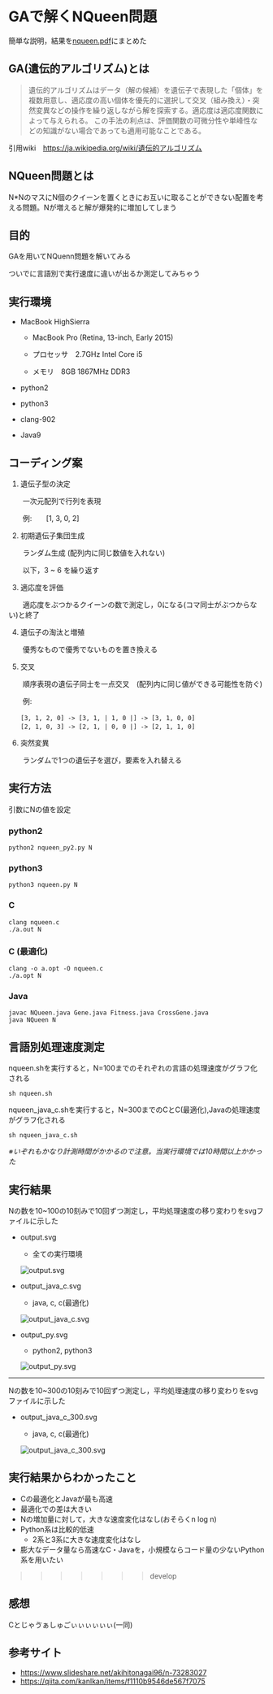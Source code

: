 # GAで解くNQueen問題

簡単な説明，結果を[nqueen.pdf](https://github.com/RyumaRyama/N_Queen/blob/develop/nqueen.pdf)にまとめた

## GA(遺伝的アルゴリズム)とは
>遺伝的アルゴリズムはデータ（解の候補）を遺伝子で表現した「個体」を複数用意し、適応度の高い個体を優先的に選択して交叉（組み換え）・突然変異などの操作を繰り返しながら解を探索する。適応度は適応度関数によって与えられる。
この手法の利点は、評価関数の可微分性や単峰性などの知識がない場合であっても適用可能なことである。

引用wiki　https://ja.wikipedia.org/wiki/遺伝的アルゴリズム

## NQueen問題とは

N*NのマスにN個のクイーンを置くときにお互いに取ることができない配置を考える問題。Nが増えると解が爆発的に増加してしまう

## 目的

GAを用いてNQuenn問題を解いてみる

ついでに言語別で実行速度に違いが出るか測定してみちゃう


## 実行環境

- MacBook HighSierra

  - MacBook Pro (Retina, 13-inch, Early 2015)
 
  - プロセッサ　2.7GHz Intel Core i5
 
  - メモリ　8GB 1867MHz DDR3

- python2
- python3
- clang-902
- Java9


## コーディング案

1. 遺伝子型の決定

　　一次元配列で行列を表現

　　例:　　[1, 3, 0, 2]

2. 初期遺伝子集団生成

　　ランダム生成 (配列内に同じ数値を入れない)

　　以下，3 ~ 6 を繰り返す

3. 適応度を評価

　　適応度をぶつかるクイーンの数で測定し，0になる(コマ同士がぶつからない)と終了

4. 遺伝子の淘汰と増殖

　　優秀なもので優秀でないものを置き換える

5. 交叉

　　順序表現の遺伝子同士を一点交叉　(配列内に同じ値ができる可能性を防ぐ)

　　例:
```
　　[3, 1, 2, 0] -> [3, 1, | 1, 0 |] -> [3, 1, 0, 0]
　　[2, 1, 0, 3] -> [2, 1, | 0, 0 |] -> [2, 1, 1, 0]
```

6. 突然変異

　　ランダムで1つの遺伝子を選び，要素を入れ替える

## 実行方法

引数にNの値を設定

### python2

```
python2 nqueen_py2.py N
```

### python3

```
python3 nqueen.py N
```

### C

```
clang nqueen.c
./a.out N
```

### C (最適化)

```
clang -o a.opt -O nqueen.c
./a.opt N
```

### Java

```
javac NQueen.java Gene.java Fitness.java CrossGene.java
java NQueen N
```

## 言語別処理速度測定

nqueen.shを実行すると，N=100までのそれぞれの言語の処理速度がグラフ化される

```
sh nqueen.sh
```

nqueen_java_c.shを実行すると，N=300までのCとC(最適化),Javaの処理速度がグラフ化される

```
sh nqueen_java_c.sh
```

*※いぞれもかなり計測時間がかかるので注意。当実行環境では10時間以上かかった*

##  実行結果

Nの数を10~100の10刻みで10回ずつ測定し，平均処理速度の移り変わりをsvgファイルに示した

- output.svg
  - 全ての実行環境
  
  ![output.svg](https://github.com/RyumaRyama/N_Queen/blob/develop/output.svg)
  
- output_java_c.svg
  - java, c, c(最適化)
  
  ![output_java_c.svg](https://github.com/RyumaRyama/N_Queen/blob/develop/output_java_c.svg)

- output_py.svg
  - python2, python3

  ![output_py.svg](https://github.com/RyumaRyama/N_Queen/blob/develop/output_py.svg)
  
___

Nの数を10~300の10刻みで10回ずつ測定し，平均処理速度の移り変わりをsvgファイルに示した

- output_java_c_300.svg
  - java, c, c(最適化)
  
  ![output_java_c_300.svg](https://github.com/RyumaRyama/N_Queen/blob/develop/output_java_c_300.svg)

## 実行結果からわかったこと
- Cの最適化とJavaが最も高速
- 最適化での差は大きい
- Nの増加量に対して，大きな速度変化はなし(おそらくn log n)
- Python系は比較的低速
  - 2系と3系に大きな速度変化はなし
- 膨大なデータ量なら高速なC・Javaを，小規模ならコード量の少ないPython系を用いたい
>>>>>>> develop

## 感想
Cとじゃゔぁしゅごぃぃぃぃぃぃ(一同)

## 参考サイト
- https://www.slideshare.net/akihitonagai96/n-73283027
- https://qiita.com/kanlkan/items/f1110b9546de567f7075


